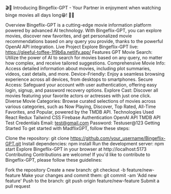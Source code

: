 🎬🚀 Introducing Bingeflix-GPT - Your Partner in enjoyment when watching binge movies all days long😁! 🌟🍿

Overview
Bingeflix-GPT is a cutting-edge movie information platform powered by advanced AI technology. With Bingeflix-GPT, you can explore movies, discover new favorites, and get personalized movie recommendations based on any query you provide, thanks to the powerful OpenAI API integration.
Live Project
Explore Bingeflix-GPT live: https://gleeful-toffee-1f9b6a.netlify.app/
Features
GPT Movie Search: Utilize the power of AI to search for movies based on any query, no matter how complex, and receive tailored suggestions.
Comprehensive Movie Info: Access detailed information about movies, including plot summaries, videos, cast details, and more.
Device-Friendly: Enjoy a seamless browsing experience across all devices, from desktops to smartphones.
Secure Access: Safeguard your account with user authentication, offering easy login, signup, and password recovery options.
Explore Cast: Discover all movies featuring your favorite actors or actresses with just one click.
Diverse Movie Categories: Browse curated selections of movies across various categories, such as Now Playing, Discover, Top Rated, All-Time Favorites, and Popular, powered by the TMDB API.
Technologies Used
React
Redux
Tailwind CSS
Firebase Authentication
OpenAI API
TMDB API
Test Credentials
Email: test@gmail.com
Password: Testuser@123
Getting Started
To get started with MadflixGPT, follow these steps:

Clone the repository: git clone https://github.com/your_username/Bingeflix-GPT.git
Install dependencies: npm install
Run the development server: npm start
Explore Bingeflix-GPT in your browser at http://localhost:5173
Contributing
Contributions are welcome! If you'd like to contribute to Bingeflix-GPT, please follow these guidelines:

Fork the repository
Create a new branch: git checkout -b feature/new-feature
Make your changes and commit them: git commit -am 'Add new feature'
Push to the branch: git push origin feature/new-feature
Submit a pull request
